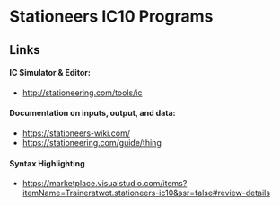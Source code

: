 # Stationeers IC10 Programs

## Links
#### IC Simulator & Editor:
* http://stationeering.com/tools/ic

#### Documentation on inputs, output, and data:
* https://stationeers-wiki.com/
* https://stationeering.com/guide/thing

#### Syntax Highlighting
* https://marketplace.visualstudio.com/items?itemName=Traineratwot.stationeers-ic10&ssr=false#review-details
